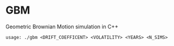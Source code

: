 # GBM
Geometric Brownian Motion simulation in C++

`usage: ./gbm <DRIFT_COEFFICENT> <VOLATILITY> <YEARS> <N_SIMS>`
